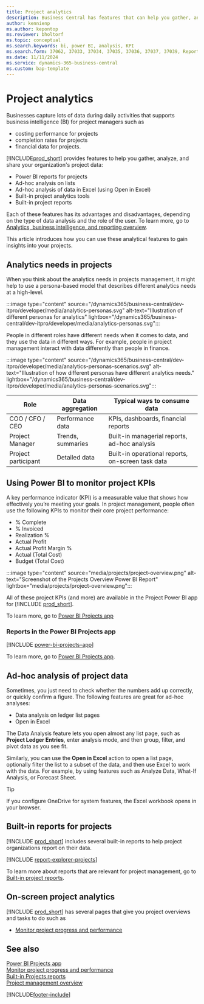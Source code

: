 ```yaml
---
title: Project analytics
description: Business Central has features that can help you gather, analyze, and share data from your projects for business intelligence and decision-making in your organization.
author: kennienp
ms.author: kepontop
ms.reviewer: bholtorf
ms.topic: conceptual
ms.search.keywords: bi, power BI, analysis, KPI
ms.search.form: 37062, 37033, 37034, 37035, 37036, 37037, 37039, Report_1006, Report_1007, Report_1008, Report_1009, Report_1010, Report_1011, Report_1012, Report_1013, Report_1014, Report_1015
ms.date: 11/11/2024
ms.service: dynamics-365-business-central
ms.custom: bap-template
---
```


# Project analytics

Businesses capture lots of data during daily activities that supports business intelligence (BI) for project managers such as 

- costing performance for projects
- completion rates for projects
- financial data for projects. 


[!INCLUDE[prod_short](includes/prod_short.md)] provides features to help you gather, analyze, and share your organization's project data:

- Power BI reports for projects
- Ad-hoc analysis on lists
- Ad-hoc analysis of data in Excel (using Open in Excel)
- Built-in project analytics tools
- Built-in project reports

Each of these features has its advantages and disadvantages, depending on the type of data analysis and the role of the user. To learn more, go to [Analytics, business intelligence, and reporting overview](reports-bi-reporting.md).

This article introduces how you can use these analytical features to gain insights into your projects.

## Analytics needs in projects

When you think about the analytics needs in projects management, it might help to use a persona-based model that describes different analytics needs at a high-level.

:::image type="content" source="/dynamics365/business-central/dev-itpro/developer/media/analytics-personas.svg" alt-text="Illustration of different personas for analytics" lightbox="/dynamics365/business-central/dev-itpro/developer/media/analytics-personas.svg":::

People in different roles have different needs when it comes to data, and they use the data in different ways. For example, people in project management  interact with data differently than people in finance.

:::image type="content" source="/dynamics365/business-central/dev-itpro/developer/media/analytics-personas-scenarios.svg" alt-text="Illustration of how different personas have different analytics needs." lightbox="/dynamics365/business-central/dev-itpro/developer/media/analytics-personas-scenarios.svg":::

| Role               | Data aggregation  | Typical ways to consume data                      | 
|------------------- |-------------------| ------------------------------------------------- |
|COO / CFO / CEO     | Performance data  | KPIs, dashboards, financial reports               |
|Project Manager     | Trends, summaries | Built-in managerial reports, ad-hoc analysis      | 
|Project participant | Detailed data     | Built-in operational reports, on-screen task data |


## Using Power BI to monitor project KPIs

A key performance indicator (KPI) is a measurable value that shows how effectively you’re meeting your goals. In project management, people often use the following KPIs to monitor their core project performance:

- % Complete
- % Invoiced
- Realization %
- Actual Profit
- Actual Profit Margin %
- Actual (Total Cost)
- Budget (Total Cost)

:::image type="content" source="media/projects/project-overview.png" alt-text="Screenshot of the Projects Overview Power BI Report" lightbox="media/projects/project-overview.png":::

All of these project KPIs (and more) are available in the Project Power BI app for [!INCLUDE [prod_short](includes/prod_short.md)].

To learn more, go to [Power BI Projects app](projects-powerbi-app.md)

### Reports in the Power BI Projects app

[!INCLUDE [power-bi-projects-app](includes/power-bi-projects-app.md)]

To learn more, go to [Power BI Projects app](projects-powerbi-app.md).


## Ad-hoc analysis of project data

Sometimes, you just need to check whether the numbers add up correctly, or quickly confirm a figure. The following features are great for ad-hoc analyses:

- Data analysis on ledger list pages
- Open in Excel

The Data Analysis feature lets you open almost any list page, such as **Project Ledger Entries**, enter analysis mode, and then group, filter, and pivot data as you see fit.


Similarly, you can use the **Open in Excel** action to open a list page, optionally filter the list to a subset of the data, and then use Excel to work with the data. For example, by using features such as Analyze Data, What-If Analysis, or Forecast Sheet.

> [!TIP]
> If you configure OneDrive for system features, the Excel workbook opens in your browser.

<!-- coming later
To learn more about how to do ad-hoc analysis on inventory data, go to [Ad hoc analysis of inventory data](ad-hoc-analysis-inventory.md). 
-->

## Built-in reports for projects

[!INCLUDE [prod_short](includes/prod_short.md)] includes several built-in reports to help project organizations report on their data.

[!INCLUDE [report-explorer-projects](includes/report-explorer-projects.md)] 

To learn more about reports that are relevant for project management, go to [Built-in project reports](project-reports.md).


## On-screen project analytics

[!INCLUDE [prod_short](includes/prod_short.md)] has several pages that give you project overviews and tasks to do such as

- [Monitor project progress and performance](projects-how-monitor-progress-performance.md)


## See also

[Power BI Projects app](projects-powerbi-app.md)  
[Monitor project progress and performance](projects-how-monitor-progress-performance.md)  
[Built-in Projects reports](project-reports.md)  
[Project management overview](projects-manage-projects.md)

[!INCLUDE[footer-include](includes/footer-banner.md)]
